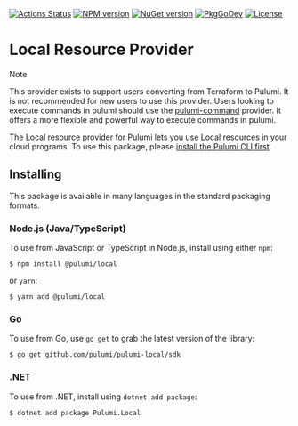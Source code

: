 [![Actions Status](https://github.com/pulumi/pulumi-local/workflows/master/badge.svg)](https://github.com/pulumi/pulumi-local/actions)
[![NPM version](https://img.shields.io/npm/v/@pulumi/local)](https://www.npmjs.com/package/@pulumi/local)
[![NuGet version](https://img.shields.io/nuget/v/Pulumi.Local)](https://www.nuget.org/packages/Pulumi.Local)
[![PkgGoDev](https://pkg.go.dev/badge/github.com/pulumi/pulumi-local/sdk/go)](https://pkg.go.dev/github.com/pulumi/pulumi-local/sdk/go)
[![License](https://img.shields.io/github/license/pulumi/pulumi-local)](https://github.com/pulumi/pulumi-local/blob/master/LICENSE)

# Local Resource Provider

> [!NOTE]  
> This provider exists to support users converting from Terraform to Pulumi.
> It is not recommended for new users to use this provider.
> Users looking to execute commands in pulumi should use the [pulumi-command](https://www.pulumi.com/registry/packages/command/) provider.
> It offers a more flexible and powerful way to execute commands in pulumi.

The Local resource provider for Pulumi lets you use Local resources in your cloud programs.
To use this package, please [install the Pulumi CLI first](https://www.pulumi.com/docs/install/).

## Installing

This package is available in many languages in the standard packaging formats.

### Node.js (Java/TypeScript)

To use from JavaScript or TypeScript in Node.js, install using either `npm`:

    $ npm install @pulumi/local

or `yarn`:

    $ yarn add @pulumi/local

### Go

To use from Go, use `go get` to grab the latest version of the library:

    $ go get github.com/pulumi/pulumi-local/sdk

### .NET

To use from .NET, install using `dotnet add package`:

    $ dotnet add package Pulumi.Local

<!-- If your provider has configuration, remove this comment and the comment tags below, updating the documentation. -->
<!--

## Configuration

The following Pulumi configuration can be used:

- `local:token` - (Required) The API token to use with Local. When not set, the provider will use the `LOCAL_TOKEN` environment variable.

-->

<!-- If your provider has reference material available elsewhere, remove this comment and the comment tags below, updating the documentation. -->
<!--

## Reference

For further information, please visit [Local reference documentation](https://example.com/local).

-->
